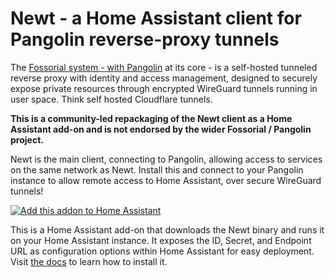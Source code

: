 # Newt - a Home Assistant client for Pangolin reverse-proxy tunnels

The [Fossorial system - with Pangolin](https://docs.fossorial.io/) at its core - is a self-hosted tunneled reverse proxy with identity and access management, designed to securely expose private resources through encrypted WireGuard tunnels running in user space. Think self hosted Cloudflare tunnels.

**This is a community-led repackaging of the Newt client as a Home Assistant add-on and is not endorsed by the wider Fossorial / Pangolin project.**

Newt is the main client, connecting to Pangolin, allowing access to services on the same network as Newt. Install this and connect to your Pangolin instance to allow remote access to Home Assistant, over secure WireGuard tunnels!

[![Add this addon to Home Assistant](https://my.home-assistant.io/badges/supervisor_add_addon_repository.svg)](https://my.home-assistant.io/redirect/supervisor_add_addon_repository/?repository_url=https%3A%2F%2Fgithub.com%2FAdriaanConijn%2Fhass-addon-newt)

This is a Home Assistant add-on that downloads the Newt binary and runs it on your Home Assistant instance. It exposes the ID, Secret, and Endpoint URL as configuration options within Home Assistant for easy deployment. Visit [the docs](https://github.com/AdriaanConijn/hass-addon-newt/blob/main/newt/DOCS.md) to learn how to install it.
